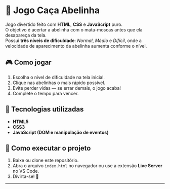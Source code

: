# 🐝 Jogo Caça Abelinha

Jogo divertido feito com **HTML**, **CSS** e **JavaScript** puro.  
O objetivo é acertar a abelinha com o mata-moscas antes que ela desapareça da tela.  
Possui **três níveis de dificuldade**: *Normal*, *Médio* e *Difícil*, onde a velocidade de aparecimento da abelinha aumenta conforme o nível.

## 🎮 Como jogar
1. Escolha o nível de dificuldade na tela inicial.
2. Clique nas abelinhas o mais rápido possível.
3. Evite perder vidas — se errar demais, o jogo acaba!
4. Complete o tempo para vencer.

## 🚀 Tecnologias utilizadas
- **HTML5**
- **CSS3**
- **JavaScript (DOM e manipulação de eventos)**

## 📂 Como executar o projeto
1. Baixe ou clone este repositório.
2. Abra o arquivo `index.html` no navegador ou use a extensão **Live Server** no VS Code.
3. Divirta-se! 🐝

---
